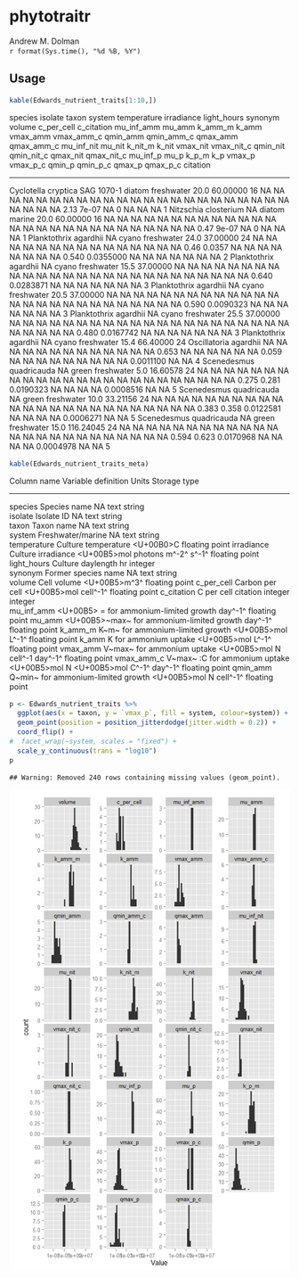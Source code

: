 # phytotraitr
Andrew M. Dolman  
`r format(Sys.time(), "%d %B, %Y")`  

## Usage




```r
kable(Edwards_nutrient_traits[1:10,])
```



species                   isolate      taxon    system        temperature   irradiance   light_hours  synonym                  volume   c_per_cell   c_citation   mu_inf_amm   mu_amm   k_amm_m   k_amm   vmax_amm   vmax_amm_c   qmin_amm   qmin_amm_c   qmax_amm  qmax_amm_c    mu_inf_nit   mu_nit   k_nit_m   k_nit   vmax_nit   vmax_nit_c   qmin_nit   qmin_nit_c   qmax_nit   qmax_nit_c   mu_inf_p    mu_p       k_p_m    k_p   vmax_p   vmax_p_c   qmin_p    qmin_p_c   qmax_p   qmax_p_c   citation
------------------------  -----------  -------  -----------  ------------  -----------  ------------  ----------------------  -------  -----------  -----------  -----------  -------  --------  ------  ---------  -----------  ---------  -----------  ---------  -----------  -----------  -------  --------  ------  ---------  -----------  ---------  -----------  ---------  -----------  ---------  ------  ----------  -----  -------  ---------  -------  ----------  -------  ---------  ---------
Cyclotella cryptica       SAG 1070-1   diatom   freshwater           20.0     60.00000            16  NA                           NA           NA           NA           NA       NA        NA      NA         NA           NA         NA           NA         NA  NA                    NA       NA        NA      NA         NA           NA         NA           NA         NA           NA         NA      NA          NA   2.13    7e-07         NA        0          NA       NA         NA          1
Nitzschia closterium      NA           diatom   marine               20.0     60.00000            16  NA                           NA           NA           NA           NA       NA        NA      NA         NA           NA         NA           NA         NA  NA                    NA       NA        NA      NA         NA           NA         NA           NA         NA           NA         NA      NA          NA   0.47    9e-07         NA        0          NA       NA         NA          1
Planktothrix agardhii     NA           cyano    freshwater           24.0     37.00000            24  NA                           NA           NA           NA           NA       NA        NA      NA         NA           NA         NA           NA         NA  NA                    NA     0.46    0.0357      NA         NA           NA         NA           NA         NA           NA         NA   0.540   0.0355000     NA       NA         NA       NA          NA       NA         NA          2
Planktothrix agardhii     NA           cyano    freshwater           15.5     37.00000            NA  NA                           NA           NA           NA           NA       NA        NA      NA         NA           NA         NA           NA         NA  NA                    NA       NA        NA      NA         NA           NA         NA           NA         NA           NA         NA   0.640   0.0283871     NA       NA         NA       NA          NA       NA         NA          3
Planktothrix agardhii     NA           cyano    freshwater           20.5     37.00000            NA  NA                           NA           NA           NA           NA       NA        NA      NA         NA           NA         NA           NA         NA  NA                    NA       NA        NA      NA         NA           NA         NA           NA         NA           NA         NA   0.590   0.0090323     NA       NA         NA       NA          NA       NA         NA          3
Planktothrix agardhii     NA           cyano    freshwater           25.5     37.00000            NA  NA                           NA           NA           NA           NA       NA        NA      NA         NA           NA         NA           NA         NA  NA                    NA       NA        NA      NA         NA           NA         NA           NA         NA           NA         NA   0.480   0.0167742     NA       NA         NA       NA          NA       NA         NA          3
Planktothrix agardhii     NA           cyano    freshwater           15.4     66.40000            24  Oscillatoria agardhii        NA           NA           NA           NA       NA        NA      NA         NA           NA         NA           NA         NA  NA                 0.653       NA        NA      NA         NA           NA         NA        0.059         NA           NA         NA      NA          NA     NA       NA         NA       NA   0.0011100       NA         NA          4
Scenedesmus quadricauda   NA           green    freshwater            5.0     16.60578            24  NA                           NA           NA           NA           NA       NA        NA      NA         NA           NA         NA           NA         NA  NA                    NA       NA        NA      NA         NA           NA         NA           NA         NA           NA      0.275   0.281   0.0190323     NA       NA         NA       NA   0.0008516       NA         NA          5
Scenedesmus quadricauda   NA           green    freshwater           10.0     33.21156            24  NA                           NA           NA           NA           NA       NA        NA      NA         NA           NA         NA           NA         NA  NA                    NA       NA        NA      NA         NA           NA         NA           NA         NA           NA      0.383   0.358   0.0122581     NA       NA         NA       NA   0.0006271       NA         NA          5
Scenedesmus quadricauda   NA           green    freshwater           15.0    116.24045            24  NA                           NA           NA           NA           NA       NA        NA      NA         NA           NA         NA           NA         NA  NA                    NA       NA        NA      NA         NA           NA         NA           NA         NA           NA      0.594   0.623   0.0170968     NA       NA         NA       NA   0.0004978       NA         NA          5

```r
kable(Edwards_nutrient_traits_meta)
```



Column name   Variable definition                         Units                                     Storage type   
------------  ------------------------------------------  ----------------------------------------  ---------------
species       Species name                                NA                                        text string    
isolate       Isolate ID                                  NA                                        text string    
taxon         Taxon name                                  NA                                        text string    
system        Freshwater/marine                           NA                                        text string    
temperature   Culture temperature                         <U+00B0>C                                 floating point 
irradiance    Culture irradiance                          <U+00B5>mol photons m^-2^ s^-1^           floating point 
light_hours   Culture daylength                           hr                                        integer        
synonym       Former species name                         NA                                        text string    
volume        Cell volume                                 <U+00B5>m^3^                              floating point 
c_per_cell    Carbon per cell                             <U+00B5>mol cell^-1^                      floating point 
c_citation    C per cell citation                         integer                                   integer        
mu_inf_amm    <U+00B5> = for ammonium-limited growth      day^-1^                                   floating point 
mu_amm        <U+00B5>~max~ for ammonium-limited growth   day^-1^                                   floating point 
k_amm_m       K~m~ for ammonium-limited growth            <U+00B5>mol L^-1^                         floating point 
k_amm         K for ammonium uptake                       <U+00B5>mol L^-1^                         floating point 
vmax_amm      V~max~ for ammonium uptake                  <U+00B5>mol N cell^-1 day^-1^             floating point 
vmax_amm_c    V~max~ :C for ammonium uptake               <U+00B5>mol N <U+00B5>mol C^-1^ day^-1^   floating point 
qmin_amm      Q~min~ for ammonium-limited growth          <U+00B5>mol N cell^-1^                    floating point 


```r
p <- Edwards_nutrient_traits %>% 
  ggplot(aes(x = taxon, y = `vmax_p`, fill = system, colour=system)) +
  geom_point(position = position_jitterdodge(jitter.width = 0.2)) + 
  coord_flip() +
#  facet_wrap(~system, scales = "fixed") + 
  scale_y_continuous(trans = "log10")
p
```

```
## Warning: Removed 240 rows containing missing values (geom_point).
```

![](readme_files/figure-html/unnamed-chunk-3-1.png) 

